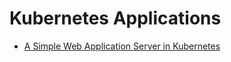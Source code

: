 # Kubernetes Applications 

- [A Simple Web Application Server in Kubernetes](./first-simple-application/README.md)
